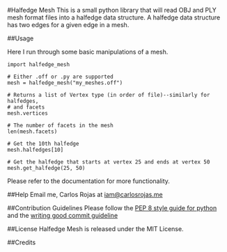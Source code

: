 #Halfedge Mesh
This is a small python library that will read OBJ and PLY mesh format files into
a halfedge data structure. A halfedge data structure has two edges for a given
edge in a mesh.

##Usage

Here I run through some basic manipulations of a mesh.

    import halfedge_mesh
    
    # Either .off or .py are supported
    mesh = halfedge_mesh("my_meshes.off")
    
    # Returns a list of Vertex type (in order of file)--similarly for halfedges,
    # and facets
    mesh.vertices
    
    # The number of facets in the mesh
    len(mesh.facets)
    
    # Get the 10th halfedge
    mesh.halfedges[10]
    
    # Get the halfedge that starts at vertex 25 and ends at vertex 50
    mesh.get_halfedge(25, 50)
    
    
Please refer to the documentation for more functionality.

##Help
Email me, Carlos Rojas at <iam@carlosrojas.me>

##Contribution Guidelines
Please follow the [PEP 8 style guide for python](http://legacy.python.org/dev/peps/pep-0008/)
and the [writing good commit guideline](https://github.com/erlang/otp/wiki/Writing-good-commit-messages)

##License
Halfedge Mesh is released under the MIT License.

##Credits